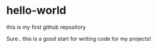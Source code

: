 # hello-world
this is my first github repository

Sure.. this is a good start for writing code for my projects!
